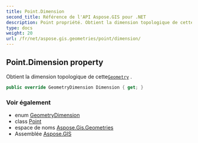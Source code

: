 ```yaml
---
title: Point.Dimension
second_title: Référence de l'API Aspose.GIS pour .NET
description: Point propriété. Obtient la dimension topologique de cetteGeometry .
type: docs
weight: 20
url: /fr/net/aspose.gis.geometries/point/dimension/
---
```

## Point.Dimension property

Obtient la dimension topologique de cette[`Geometry`](../../geometry/) .

```csharp
public override GeometryDimension Dimension { get; }
```

### Voir également

* enum [GeometryDimension](../../geometrydimension/)
* class [Point](../)
* espace de noms [Aspose.Gis.Geometries](../../point/)
* Assemblée [Aspose.GIS](../../../)


